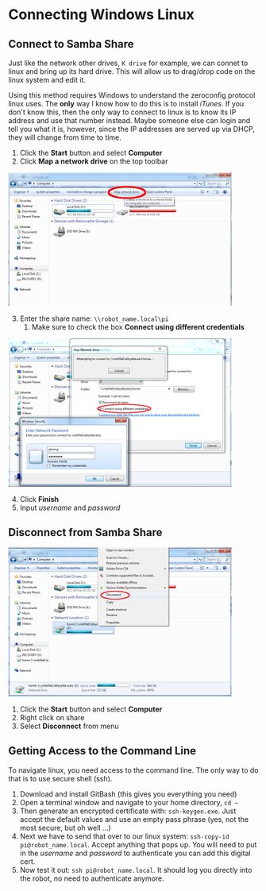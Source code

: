 # Connecting Windows Linux

## Connect to Samba Share

Just like the network other drives, `K drive` for example, we can connet to
linux and bring up its hard drive. This will allow us to drag/drop code on
the linux system and edit it.

Using this method requires Windows to understand the zeroconfig protocol
linux uses. The **only** way I know how to do this is to install *iTunes*. If
you don't know this, then the only way to connect to linux is to know its
IP address and use that number instead. Maybe someone else can login and
tell you what it is, however, since the IP addresses are served up via
DHCP, they will change from time to time.

1. Click the **Start** button and select **Computer**
2. Click **Map a network drive** on the top toolbar

![](pics/mapDrive.png)

3. Enter the share name: `\\robot_name.local\pi`
    1. Make sure to check the box **Connect using different credentials**
    
![](pics/logOn.png)

4. Click **Finish**
5. Input *username* and *password*

## Disconnect from Samba Share

![](pics/disconnect.png)

1. Click the **Start** button and select **Computer**
2. Right click on share
3. Select **Disconnect** from menu


## Getting Access to the Command Line

To navigate linux, you need access to the command line. The only way to do that
is to use secure shell (ssh). 

1. Download and install GitBash (this gives you everything you need)
2. Open a terminal window and navigate to your home directory, `cd ~`
3. Then generate an encrypted certificate with: `ssh-keygen.exe`. Just accept
   the default values and use an empty pass phrase (yes, not the most secure, but oh well ...)
4. Next we have to send that over to our linux system: `ssh-copy-id pi@robot_name.local`.
   Accept anything that pops up. You will need to put in the *username* and *password*
   to authenticate you can add this digital cert.
5. Now test it out: `ssh pi@robot_name.local`. It should log you directly into
   the robot, no need to authenticate anymore.
